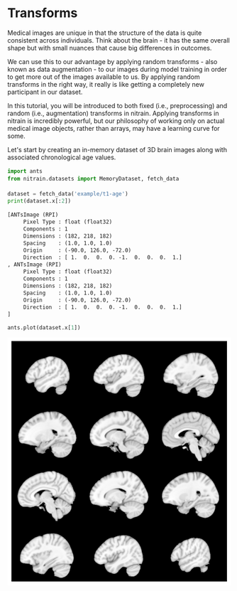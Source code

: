 # Transforms

Medical images are unique in that the structure of the data is quite consistent across individuals. Think about the brain - it has the same overall shape but with small nuances that cause big differences in outcomes.

We can use this to our advantage by applying random transforms - also known as data augmentation - to our images during model training in order to get more out of the images available to us. By applying random transforms in the right way, it really is like getting a completely new participant in our dataset. 

In this tutorial, you will be introduced to both fixed (i.e., preprocessing) and random (i.e., augmentation) transforms in nitrain. Applying transforms in nitrain is incredibly powerful, but our philosophy of working only on actual medical image objects, rather than arrays, may have a learning curve for some.

Let's start by creating an in-memory dataset of 3D brain images along with associated chronological age values.


```python
import ants
from nitrain.datasets import MemoryDataset, fetch_data

dataset = fetch_data('example/t1-age')
print(dataset.x[:2])
```

    [ANTsImage (RPI)
    	 Pixel Type : float (float32)
    	 Components : 1
    	 Dimensions : (182, 218, 182)
    	 Spacing    : (1.0, 1.0, 1.0)
    	 Origin     : (-90.0, 126.0, -72.0)
    	 Direction  : [ 1.  0.  0.  0. -1.  0.  0.  0.  1.]
    , ANTsImage (RPI)
    	 Pixel Type : float (float32)
    	 Components : 1
    	 Dimensions : (182, 218, 182)
    	 Spacing    : (1.0, 1.0, 1.0)
    	 Origin     : (-90.0, 126.0, -72.0)
    	 Direction  : [ 1.  0.  0.  0. -1.  0.  0.  0.  1.]
    ]



```python
ants.plot(dataset.x[1])
```


    
![png](3.%20Transforms_files/3.%20Transforms_2_0.png)
    



```python

```
